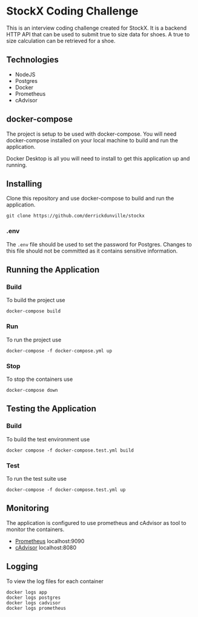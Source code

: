 # StockX Coding Challenge

This is an interview coding challenge created for StockX. It is a backend HTTP API that can be used to submit true to size data for shoes. A true to size calculation can be retrieved for a shoe.

## Technologies  
- NodeJS
- Postgres
- Docker
- Prometheus
- cAdvisor

## docker-compose

The project is setup to be used with docker-compose. You will need docker-compose installed on your local machine to build and run the application.

Docker Desktop is all you will need to install to get this application up and running.

## Installing
Clone this repository and use docker-compose to build and run the application.
```
git clone https://github.com/derrickdunville/stockx
```

### .env
The `.env` file should be used to set the password for Postgres. Changes to this file should not be committed as it contains sensitive information.

## Running the Application
### Build
To build the project use
```
docker-compose build
```

### Run
To run the project use
```
docker-compose -f docker-compose.yml up
```

### Stop
To stop the containers use
```
docker-compose down
```

## Testing the Application

### Build
To build the test environment use
```
docker compose -f docker-compose.test.yml build
```

### Test
To run the test suite use
```
docker-compose -f docker-compose.test.yml up
```

## Monitoring
The application is configured to use prometheus and cAdvisor as tool to monitor the containers.
- [Prometheus](https://prometheus.io/) localhost:9090
- [cAdvisor](https://github.com/google/cadvisor) localhost:8080

## Logging
To view the log files for each container
```
docker logs app
docker logs postgres
docker logs cadvisor
docker logs prometheus
```
